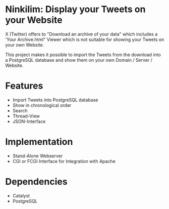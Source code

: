 # Ninkilim: Display your Tweets on your Website

X (Twitter) offers to "Download an archive of your data" 
which includes a 'Your Archive.html" Viewer which is not
suitable for showing your Tweets on your own Website.

This project makes it possible to import the Tweets from 
the download into a PostgreSQL database and show them on
your own Domain / Server / Website.

# Features

- Import Tweets into PostgreSQL database
- Show in chronological order
- Search
- Thread-View
- JSON-Interface

# Implementation

- Stand-Alone Webserver
- CGI or FCGI Interface for Integration with Apache

# Dependencies

- Catalyst
- PostgreSQL
